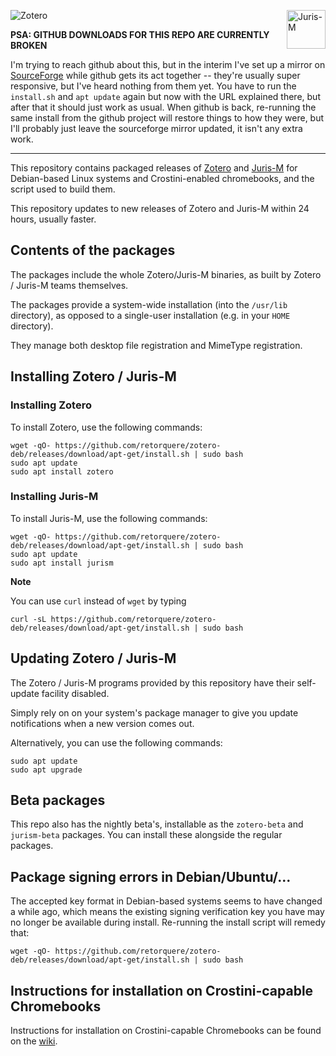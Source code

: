 <img src="https://www.zotero.org/static/images/promote/zotero-logo-256x62.png" alt="Zotero"><img src="https://juris-m.github.io/blog/image/juris-m-logo.svg" alt="Juris-M" height="62" align="right">

**PSA: GITHUB DOWNLOADS FOR THIS REPO ARE CURRENTLY BROKEN**

I'm trying to reach github about this, but in the interim I've set up a mirror on [SourceForge](https://sourceforge.net/projects/zotero-deb/files/) while github gets its act together -- they're usually super responsive, but I've heard nothing from them yet. You have to run the `install.sh` and `apt update` again but now with the URL explained there, but after that it should just work as usual. When github is back, re-running the same install from the github project will restore things to how they were, but I'll probably just leave the sourceforge mirror updated, it isn't any extra work.

----

This repository contains packaged releases of [Zotero](https://www.zotero.org) and [Juris-M](https://juris-m.github.io) for Debian-based Linux systems and Crostini-enabled chromebooks, and the script used to build them.

This repository updates to new releases of Zotero and Juris-M within 24 hours, usually faster.

## Contents of the packages

The packages include the whole Zotero/Juris-M binaries, as built by Zotero / Juris-M teams themselves.

The packages provide a system-wide installation (into the `/usr/lib` directory), as opposed to a single-user installation (e.g. in your `HOME` directory).

They manage both desktop file registration and MimeType registration.

## Installing Zotero / Juris-M

### Installing Zotero

To install Zotero, use the following commands:

```
wget -qO- https://github.com/retorquere/zotero-deb/releases/download/apt-get/install.sh | sudo bash
sudo apt update
sudo apt install zotero
```

### Installing Juris-M

To install Juris-M, use the following commands:

```
wget -qO- https://github.com/retorquere/zotero-deb/releases/download/apt-get/install.sh | sudo bash
sudo apt update
sudo apt install jurism
```

**Note**

You can use `curl` instead of `wget` by typing
```
curl -sL https://github.com/retorquere/zotero-deb/releases/download/apt-get/install.sh | sudo bash
```

## Updating Zotero / Juris-M

The Zotero / Juris-M programs provided by this repository have their self-update facility disabled.

Simply rely on on your system's package manager to give you update notifications when a new version comes out.

Alternatively, you can use the following commands:

```
sudo apt update
sudo apt upgrade
```

## Beta packages

This repo also has the nightly beta's, installable as the `zotero-beta` and `jurism-beta` packages. You can install these alongside the regular packages.

## Package signing errors in Debian/Ubuntu/...

The accepted key format in Debian-based systems seems to have changed a while ago, which means the existing signing verification key you have may no longer be available during install. Re-running the install script will remedy that:

```
wget -qO- https://github.com/retorquere/zotero-deb/releases/download/apt-get/install.sh | sudo bash
```

## Instructions for installation on Crostini-capable Chromebooks

Instructions for installation on Crostini-capable Chromebooks can be found on the [wiki](https://github.com/retorquere/zotero-deb/wiki).

